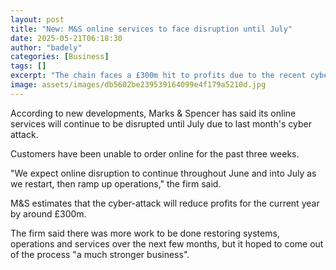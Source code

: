 ```yaml
---
layout: post
title: "New: M&S online services to face disruption until July"
date: 2025-05-21T06:18:30
author: "badely"
categories: [Business]
tags: []
excerpt: "The chain faces a £300m hit to profits due to the recent cyber attack."
image: assets/images/db5602be239539164099e4f179a5210d.jpg
---
```


According to new developments, Marks & Spencer has said its online services will continue to be disrupted until July due to last month's cyber attack.

Customers have been unable to order online for the past three weeks.

"We expect online disruption to continue throughout June and into July as we restart, then ramp up operations," the firm said.

M&S estimates that the cyber-attack will reduce profits for the current year by around £300m.

The firm said there was more work to be done restoring systems, operations and services over the next few months, but it hoped to come out of the process "a much stronger business".

